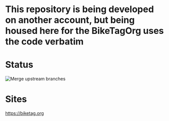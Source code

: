 # This repository is being developed on another account, but being housed here for the BikeTagOrg uses the code verbatim

# Status
![Merge upstream branches](https://github.com/biketagorg/biketag-website/workflows/Merge%20upstream%20branches/badge.svg)

# Sites
https://biketag.org
